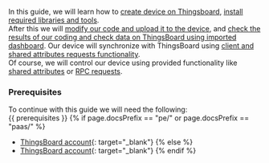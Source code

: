 
In this guide, we will learn how to [create device on Thingsboard](#create-device-on-thingsboard), [install required libraries and tools](#install-required-libraries-and-tools).  
After this we will [modify our code and upload it to the device](#connect-device-to-thingsboard), and [check the results of our coding and check data on ThingsBoard using imported dashboard](#check-data-on-thingsboard).
Our device will synchronize with ThingsBoard using [client and shared attributes requests functionality](#synchronize-device-state-using-client-and-shared-attribute-requests).      
Of course, we will control our device using provided functionality like [shared attributes](#control-device-using-shared-attributes) or [RPC requests](#control-device-using-rpc).  

### Prerequisites

To continue with this guide we will need the following:  
{{ prerequisites }}
{% if page.docsPrefix == "pe/" or page.docsPrefix == "paas/" %}
- [ThingsBoard account](https://thingsboard.cloud){: target="_blank"}
{% else %}
- [ThingsBoard account](https://demo.thingsboard.io){: target="_blank"}
{% endif %}
